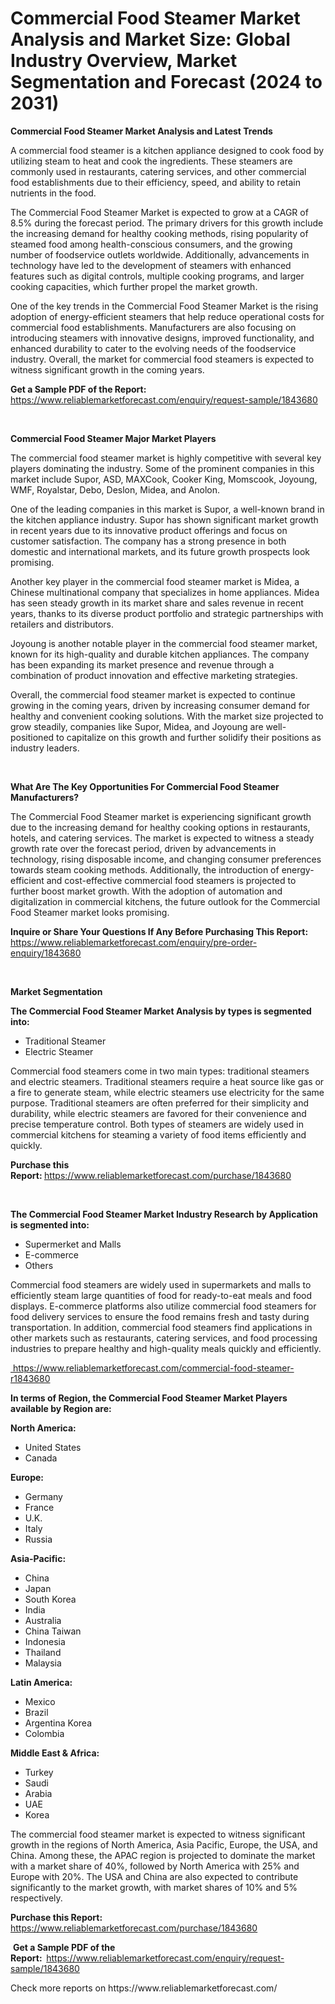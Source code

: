 <p><h1>Commercial Food Steamer Market Analysis and Market Size: Global Industry Overview, Market Segmentation and Forecast (2024 to 2031)</h1></p><p><strong>Commercial Food Steamer Market Analysis and Latest Trends</strong></p>
<p><p>A commercial food steamer is a kitchen appliance designed to cook food by utilizing steam to heat and cook the ingredients. These steamers are commonly used in restaurants, catering services, and other commercial food establishments due to their efficiency, speed, and ability to retain nutrients in the food.</p><p>The Commercial Food Steamer Market is expected to grow at a CAGR of 8.5% during the forecast period. The primary drivers for this growth include the increasing demand for healthy cooking methods, rising popularity of steamed food among health-conscious consumers, and the growing number of foodservice outlets worldwide. Additionally, advancements in technology have led to the development of steamers with enhanced features such as digital controls, multiple cooking programs, and larger cooking capacities, which further propel the market growth.</p><p>One of the key trends in the Commercial Food Steamer Market is the rising adoption of energy-efficient steamers that help reduce operational costs for commercial food establishments. Manufacturers are also focusing on introducing steamers with innovative designs, improved functionality, and enhanced durability to cater to the evolving needs of the foodservice industry. Overall, the market for commercial food steamers is expected to witness significant growth in the coming years.</p></p>
<p><strong>Get a Sample PDF of the Report:&nbsp;</strong> <a href="https://www.reliablemarketforecast.com/enquiry/request-sample/1843680">https://www.reliablemarketforecast.com/enquiry/request-sample/1843680</a></p>
<p>&nbsp;</p>
<p><strong>Commercial Food Steamer Major Market Players</strong></p>
<p><p>The commercial food steamer market is highly competitive with several key players dominating the industry. Some of the prominent companies in this market include Supor, ASD, MAXCook, Cooker King, Momscook, Joyoung, WMF, Royalstar, Debo, Deslon, Midea, and Anolon.</p><p>One of the leading companies in this market is Supor, a well-known brand in the kitchen appliance industry. Supor has shown significant market growth in recent years due to its innovative product offerings and focus on customer satisfaction. The company has a strong presence in both domestic and international markets, and its future growth prospects look promising.</p><p>Another key player in the commercial food steamer market is Midea, a Chinese multinational company that specializes in home appliances. Midea has seen steady growth in its market share and sales revenue in recent years, thanks to its diverse product portfolio and strategic partnerships with retailers and distributors.</p><p>Joyoung is another notable player in the commercial food steamer market, known for its high-quality and durable kitchen appliances. The company has been expanding its market presence and revenue through a combination of product innovation and effective marketing strategies.</p><p>Overall, the commercial food steamer market is expected to continue growing in the coming years, driven by increasing consumer demand for healthy and convenient cooking solutions. With the market size projected to grow steadily, companies like Supor, Midea, and Joyoung are well-positioned to capitalize on this growth and further solidify their positions as industry leaders.</p></p>
<p>&nbsp;</p>
<p><strong>What Are The Key Opportunities For Commercial Food Steamer Manufacturers?</strong></p>
<p><p>The Commercial Food Steamer market is experiencing significant growth due to the increasing demand for healthy cooking options in restaurants, hotels, and catering services. The market is expected to witness a steady growth rate over the forecast period, driven by advancements in technology, rising disposable income, and changing consumer preferences towards steam cooking methods. Additionally, the introduction of energy-efficient and cost-effective commercial food steamers is projected to further boost market growth. With the adoption of automation and digitalization in commercial kitchens, the future outlook for the Commercial Food Steamer market looks promising.</p></p>
<p><strong>Inquire or Share Your Questions If Any Before Purchasing This Report:</strong> <a href="https://www.reliablemarketforecast.com/enquiry/pre-order-enquiry/1843680">https://www.reliablemarketforecast.com/enquiry/pre-order-enquiry/1843680</a></p>
<p>&nbsp;</p>
<p><strong>Market Segmentation</strong></p>
<p><strong>The Commercial Food Steamer Market Analysis by types is segmented into:</strong></p>
<p><ul><li>Traditional Steamer</li><li>Electric Steamer</li></ul></p>
<p><p>Commercial food steamers come in two main types: traditional steamers and electric steamers. Traditional steamers require a heat source like gas or a fire to generate steam, while electric steamers use electricity for the same purpose. Traditional steamers are often preferred for their simplicity and durability, while electric steamers are favored for their convenience and precise temperature control. Both types of steamers are widely used in commercial kitchens for steaming a variety of food items efficiently and quickly.</p></p>
<p><strong>Purchase this Report:&nbsp;</strong><a href="https://www.reliablemarketforecast.com/purchase/1843680">https://www.reliablemarketforecast.com/purchase/1843680</a></p>
<p>&nbsp;</p>
<p><strong>The Commercial Food Steamer Market Industry Research by Application is segmented into:</strong></p>
<p><ul><li>Supermerket and Malls</li><li>E-commerce</li><li>Others</li></ul></p>
<p><p>Commercial food steamers are widely used in supermarkets and malls to efficiently steam large quantities of food for ready-to-eat meals and food displays. E-commerce platforms also utilize commercial food steamers for food delivery services to ensure the food remains fresh and tasty during transportation. In addition, commercial food steamers find applications in other markets such as restaurants, catering services, and food processing industries to prepare healthy and high-quality meals quickly and efficiently.</p></p>
<p><a href="https://www.reliablemarketforecast.com/commercial-food-steamer-r1843680">&nbsp;https://www.reliablemarketforecast.com/commercial-food-steamer-r1843680</a></p>
<p><strong>In terms of Region, the Commercial Food Steamer Market Players available by Region are:</strong></p>
<p>
    <p> <strong> North America: </strong>
        <ul>
            <li>United States</li>
            <li>Canada</li>
        </ul>
        </p> 
    <p> <strong> Europe: </strong>
        <ul>
            <li>Germany</li>
            <li>France</li>
            <li>U.K.</li>
            <li>Italy</li>
            <li>Russia</li>
        </ul>
        </p> 
    <p> <strong> Asia-Pacific: </strong>
        <ul>
            <li>China</li>
            <li>Japan</li>
            <li>South Korea</li>
            <li>India</li>
            <li>Australia</li>
            <li>China Taiwan</li>
            <li>Indonesia</li>
            <li>Thailand</li>
            <li>Malaysia</li>
        </ul>
        </p> 
    <p> <strong> Latin America: </strong>
        <ul>
            <li>Mexico</li>
            <li>Brazil</li>
            <li>Argentina Korea</li>
            <li>Colombia</li>
        </ul>
        </p> 
    <p> <strong> Middle East & Africa: </strong>
        <ul>
            <li>Turkey</li>
            <li>Saudi</li>
            <li>Arabia</li>
            <li>UAE</li>
            <li>Korea</li>
        </ul>
    </p>
    </p>
<p><p>The commercial food steamer market is expected to witness significant growth in the regions of North America, Asia Pacific, Europe, the USA, and China. Among these, the APAC region is projected to dominate the market with a market share of 40%, followed by North America with 25% and Europe with 20%. The USA and China are also expected to contribute significantly to the market growth, with market shares of 10% and 5% respectively.</p></p>
<p><strong>Purchase this Report: </strong><a href="https://www.reliablemarketforecast.com/purchase/1843680">https://www.reliablemarketforecast.com/purchase/1843680</a></p>
<p>&nbsp;<strong>Get a Sample PDF of the Report:&nbsp;&nbsp;</strong><a href="https://www.reliablemarketforecast.com/enquiry/request-sample/1843680">https://www.reliablemarketforecast.com/enquiry/request-sample/1843680</a></p>
<p><strong></strong></p>
<p>Check more reports on https://www.reliablemarketforecast.com/</p>